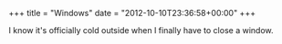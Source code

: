 +++
title = "Windows"
date = "2012-10-10T23:36:58+00:00"
+++

I know it's officially cold outside when I finally have to close a window.
			